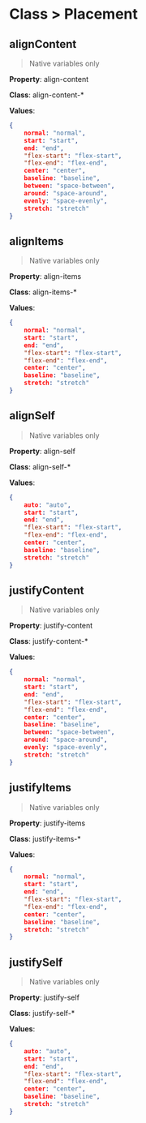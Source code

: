 # Class > Placement

## alignContent
> Native variables only

**Property**: align-content

**Class**: align-content-*

**Values**:

```json
{	
    normal: "normal",
    start: "start",
    end: "end",
    "flex-start": "flex-start",
    "flex-end": "flex-end",
    center: "center",
    baseline: "baseline",
    between: "space-between",
    around: "space-around",
    evenly: "space-evenly",
    stretch: "stretch"
}
```

## alignItems

> Native variables only

**Property**: align-items

**Class**: align-items-*

**Values**:

```json
{
    normal: "normal",
    start: "start",
    end: "end",
    "flex-start": "flex-start",
    "flex-end": "flex-end",
    center: "center",
    baseline: "baseline",
    stretch: "stretch"
}
```

## alignSelf

> Native variables only

**Property**: align-self

**Class**: align-self-*

**Values**:

```json
{
    auto: "auto",
    start: "start",
    end: "end",
    "flex-start": "flex-start",
    "flex-end": "flex-end",
    center: "center",
    baseline: "baseline",
    stretch: "stretch"
}
```

## justifyContent

> Native variables only

**Property**: justify-content

**Class**: justify-content-*

**Values**:

```json
{
    normal: "normal",
    start: "start",
    end: "end",
    "flex-start": "flex-start",
    "flex-end": "flex-end",
    center: "center",
    baseline: "baseline",
    between: "space-between",
    around: "space-around",
    evenly: "space-evenly",
    stretch: "stretch"
}
```

## justifyItems

> Native variables only

**Property**: justify-items

**Class**: justify-items-*

**Values**:

```json
{
    normal: "normal",
    start: "start",
    end: "end",
    "flex-start": "flex-start",
    "flex-end": "flex-end",
    center: "center",
    baseline: "baseline",
    stretch: "stretch"
}
```

## justifySelf

> Native variables only

**Property**: justify-self

**Class**: justify-self-*

**Values**:

```json
{
    auto: "auto",
    start: "start",
    end: "end",
    "flex-start": "flex-start",
    "flex-end": "flex-end",
    center: "center",
    baseline: "baseline",
    stretch: "stretch"
}
```

